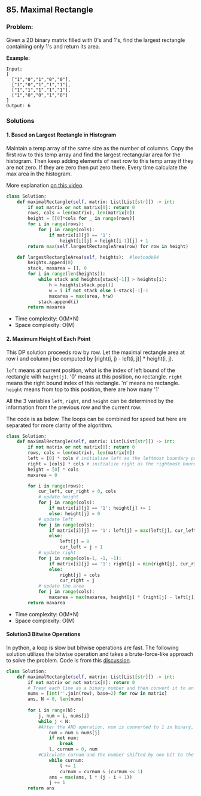 ## 85. Maximal Rectangle

### Problem: 

Given a 2D binary matrix filled with 0's and 1's, find the largest rectangle containing only 1's and return its area.

**Example:**

````
Input:
[
  ["1","0","1","0","0"],
  ["1","0","1","1","1"],
  ["1","1","1","1","1"],
  ["1","0","0","1","0"]
]
Output: 6
````

### Solutions

#### 1. Based on Largest Rectangle in Histogram

Maintain a temp array of the same size as the number of columns. Copy the first row to this temp array and find the largest rectangular area for the histogram. Then keep adding elements of next row to this temp array if they are not zero. If they are zero then put zero there. Every time calculate the max area in the histogram.

More explanation [on this video](https://www.youtube.com/watch?v=g8bSdXCG-lA).

````python
class Solution:
    def maximalRectangle(self, matrix: List[List[str]]) -> int:
        if not matrix or not matrix[0]: return 0
        rows, cols = len(matrix), len(matrix[0])
        height = [[0]*cols for _ in range(rows)]
        for i in range(rows):
            for j in range(cols):
                if matrix[i][j] == '1':
                    height[i][j] = height[i-1][j] + 1
        return max(self.largestRectangleArea(row) for row in height)

    def largestRectangleArea(self, heights):  #leetcode84
        heights.append(0)
        stack, maxarea = [], 0
        for i in range(len(heights)):
            while stack and heights[stack[-1]] > heights[i]:
                h = heights[stack.pop()]
                w = i if not stack else i-stack[-1]-1
                maxarea = max(area, h*w)
            stack.append(i)
        return maxarea     
````

 * Time complexity: O(M*N)
 * Space complexity: O(M)

#### 2. Maximum Height of Each Point

This DP solution proceeds row by row. Let the maximal rectangle area at row i and column j be computed by [right(i, j) - left(i, j)] * height(i, j).

`left` means at current position, what is the index of left bound of the rectangle with `height[j]`. '0' means at this position, no rectangle. 
`right` means the right bound index of this rectangle. 'n' means no rectangle.                                           `height` means from top to this position, there are how many '1'

All the 3 variables `left`, `right`, and `height` can be determined by the information from the previous row and the current row. 

The code is as below. The loops can be combined for speed but here are separated for more clarity of the algorithm.

````python
class Solution:
    def maximalRectangle(self, matrix: List[List[str]]) -> int:
        if not matrix or not matrix[0]: return 0
        rows, cols = len(matrix), len(matrix[0])
        left = [0] * cols # initialize left as the leftmost boundary possible
        right = [cols] * cols # initialize right as the rightmost boundary possible
        height = [0] * cols
        maxarea = 0

        for i in range(rows):
            cur_left, cur_right = 0, cols
            # update height
            for j in range(cols):
                if matrix[i][j] == '1': height[j] += 1
                else: height[j] = 0
            # update left
            for j in range(cols):
                if matrix[i][j] == '1': left[j] = max(left[j], cur_left)
                else:
                    left[j] = 0
                    cur_left = j + 1
            # update right
            for j in range(cols-1, -1, -1):
                if matrix[i][j] == '1': right[j] = min(right[j], cur_right)
                else:
                    right[j] = cols
                    cur_right = j
            # update the area
            for j in range(cols):
                maxarea = max(maxarea, height[j] * (right[j] - left[j]))
        return maxarea
````

 * Time complexity: O(M*N)
 * Space complexity: O(M)

#### Solution3 Bitwise Operations 

In python, a loop is slow but bitwise operations are fast. The following solution utilizes the bitwise operation and takes a brute-force-like approach to solve the problem. Code is from this [discussion](https://leetcode-cn.com/problems/maximal-rectangle/solution/jing-miao-jie-fa-wei-yun-suan-by-zhu-meng-10/).

````python
class Solution:
    def maximalRectangle(self, matrix: List[List[str]]) -> int:
        if not matrix or not matrix[0]: return 0
        # Treat each line as a binary number and then convert it to an integer
        nums = [int(''.join(row), base=2) for row in matrix]
        ans, N = 0, len(nums)
    
        for i in range(N):
            j, num = i, nums[i]
            while j < N:
            #After the AND operation, num is converted to 1 in binary, which means that from 							i to j, the columns that can form a rectangle
                num = num & nums[j]
                if not num:
                    break
                l, curnum = 0, num
            #Calculate curnum and the number shifted by one bit to the left
                while curnum:
                    l += 1
                    curnum = curnum & (curnum << 1)
                ans = max(ans, l * (j - i + 1))
                j += 1
        return ans
````


